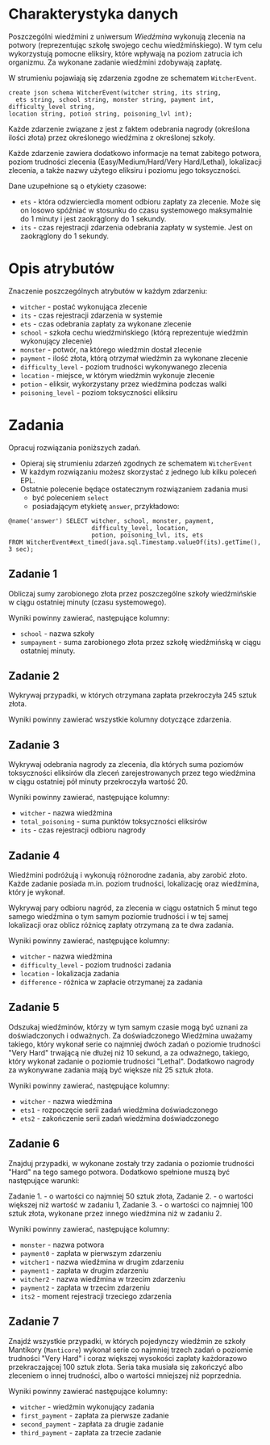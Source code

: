 # Charakterystyka danych
Poszczególni wiedźmini z uniwersum *Wiedźmina* wykonują zlecenia na potwory (reprezentując szkołę swojego cechu wiedźmińskiego). W tym celu wykorzystują pomocne eliksiry, które wpływają na poziom zatrucia ich organizmu. Za wykonane zadanie wiedźmini zdobywają zapłatę.

W strumieniu pojawiają się zdarzenia zgodne ze schematem `WitcherEvent`.

```
create json schema WitcherEvent(witcher string, its string, 
  ets string, school string, monster string, payment int, difficulty_level string, 
location string, potion string, poisoning_lvl int);
```

Każde zdarzenie związane z jest z faktem odebrania nagrody (określona ilości złota) przez określonego wiedźmina z określonej szkoły. 

Każde zdarzenie zawiera dodatkowo informacje na temat zabitego potwora, poziom trudności zlecenia (Easy/Medium/Hard/Very Hard/Lethal), lokalizacji zlecenia, a także nazwy użytego eliksiru i poziomu jego toksyczności.

Dane uzupełnione są o etykiety czasowe:
- `ets` - która odzwierciedla moment odbioru zapłaty za zlecenie. Może się on losowo spóźniać w stosunku do czasu systemowego maksymalnie do 1 minuty i jest zaokrąglony do 1 sekundy.
- `its` - czas rejestracji zdarzenia odebrania zapłaty w systemie. Jest on zaokrąglony do 1 sekundy.


# Opis atrybutów
Znaczenie poszczególnych atrybutów w każdym zdarzeniu:

- `witcher` - postać wykonująca zlecenie
- `its` - czas rejestracji zdarzenia w systemie
- `ets` - czas odebrania zapłaty za wykonane zlecenie
- `school` - szkoła cechu wiedźmińskiego (którą reprezentuje wiedźmin wykonujący zlecenie)
- `monster` - potwór, na którego wiedźmin dostał zlecenie
- `payment` - ilość złota, którą otrzymał wiedźmin za wykonane zlecenie
- `difficulty_level` - poziom trudności wykonywanego zlecenia
- `location` - miejsce, w którym wiedźmin wykonuje zlecenie
- `potion` - eliksir, wykorzystany przez wiedźmina podczas walki
- `poisoning_level` - poziom toksyczności eliksiru

# Zadania
Opracuj rozwiązania poniższych zadań. 
* Opieraj się strumieniu zdarzeń zgodnych ze schematem `WitcherEvent`
* W każdym rozwiązaniu możesz skorzystać z jednego lub kilku poleceń EPL.
* Ostatnie polecenie będące ostatecznym rozwiązaniem zadania musi 
   * być poleceniem `select` 
   * posiadającym etykietę `answer`, przykładowo:
```aidl
@name('answer') SELECT witcher, school, monster, payment, 
                       difficulty_level, location,
                       potion, poisoning_lvl, its, ets
FROM WitcherEvent#ext_timed(java.sql.Timestamp.valueOf(its).getTime(), 3 sec);
```

## Zadanie 1
Obliczaj sumy zarobionego złota przez poszczególne szkoły wiedźmińskie w ciągu ostatniej minuty (czasu systemowego).

Wyniki powinny zawierać, następujące kolumny:
- `school` - nazwa szkoły
- `sumpayment` - suma zarobionego złota przez szkołę wiedźmińską w ciągu ostatniej minuty.

## Zadanie 2
Wykrywaj przypadki, w których otrzymana zapłata przekroczyła 245 sztuk złota.

Wyniki powinny zawierać wszystkie kolumny dotyczące zdarzenia.

## Zadanie 3
Wykrywaj odebrania nagrody za zlecenia, dla których suma poziomów toksyczności eliksirów dla zleceń zarejestrowanych przez tego wiedźmina w ciągu ostatniej pół minuty przekroczyła wartość 20.

Wyniki powinny zawierać, następujące kolumny:
- `witcher` - nazwa wiedźmina
- `total_poisoning` - suma punktów toksyczności eliksirów
- `its` - czas rejestracji odbioru nagrody

## Zadanie 4

Wiedźmini podróżują i wykonują różnorodne zadania, aby zarobić złoto. Każde zadanie posiada m.in. poziom trudności, lokalizację oraz wiedźmina, który je wykonał. 

Wykrywaj pary odbioru nagród, za zlecenia w ciągu ostatnich 5 minut tego samego wiedźmina o tym samym poziomie trudności i w tej samej lokalizacji oraz oblicz różnicę zapłaty otrzymaną za te dwa zadania.

Wyniki powinny zawierać, następujące kolumny:
- `witcher` - nazwa wiedźmina
- `difficulty_level` - poziom trudności zadania
- `location` - lokalizacja zadania
- `difference` - różnica w zapłacie otrzymanej za zadania

## Zadanie 5

Odszukaj wiedźminów, którzy w tym samym czasie mogą być uznani za doświadczonych i odważnych. Za doświadczonego Wiedźmina uważamy takiego, który wykonał serie co najmniej dwóch zadań o poziomie trudności "Very Hard" trwającą nie dłużej niż 10 sekund, a za odważnego, takiego, który wykonał zadanie o poziomie trudności "Lethal". Dodatkowo nagrody za wykonywane zadania mają być większe niż 25 sztuk złota.

Wyniki powinny zawierać, następujące kolumny:
- `witcher` - nazwa wiedźmina
- `ets1` - rozpoczęcie serii zadań wiedźmina doświadczonego
- `ets2` - zakończenie serii zadań wiedźmina doświadczonego

## Zadanie 6

Znajduj przypadki, w wykonane zostały trzy zadania o poziomie trudności "Hard" na tego samego potwora. Dodatkowo spełnione muszą być następujące warunki:

Zadanie 1. - o wartości co najmniej 50 sztuk złota,
Zadanie 2. - o wartości większej niż wartość w zadaniu 1,
Zadanie 3. - o wartości co najmniej 100 sztuk złota, wykonane przez innego wiedźmina niż w zadaniu 2. 

Wyniki powinny zawierać, następujące kolumny:
- `monster` - nazwa potwora
- `payment0` - zapłata w pierwszym zdarzeniu
- `witcher1` - nazwa wiedźmina w drugim zdarzeniu
- `payment1` - zapłata w drugim zdarzeniu
- `witcher2` - nazwa wiedźmina w trzecim zdarzeniu
- `payment2` - zapłata w trzecim zdarzeniu
- `its2` - moment rejestracji trzeciego zdarzenia

## Zadanie 7

Znajdź wszystkie przypadki, w których pojedynczy wiedźmin ze szkoły Mantikory (`Manticore`) wykonał serie co najmniej trzech zadań o poziomie trudności "Very Hard" i coraz większej wysokości zapłaty każdorazowo przekraczającej 100 sztuk złota. Seria taka musiała się zakończyć albo zleceniem o innej trudności, albo o wartości mniejszej niż poprzednia.

Wyniki powinny zawierać następujące kolumny:
- `witcher` - wiedźmin wykonujący zadania
- `first_payment` - zapłata za pierwsze zadanie
- `second_payment` - zapłata za drugie zadanie
- `third_payment` - zapłata za trzecie zadanie
